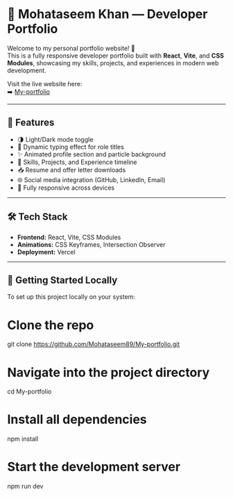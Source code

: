 
# 💼 Mohataseem Khan — Developer Portfolio

Welcome to my personal portfolio website! 🚀  
This is a fully responsive developer portfolio built with **React**, **Vite**, and **CSS Modules**, showcasing my skills, projects, and experiences in modern web development.

Visit the live website here:  
➡️ [My-portfolio](https://mohataseem-portfolio.vercel.app/)

---

## 🧩 Features

- 🌗 Light/Dark mode toggle
- 🎯 Dynamic typing effect for role titles
- ✨ Animated profile section and particle background
- 🧠 Skills, Projects, and Experience timeline
- 📥 Resume and offer letter downloads
- 🌐 Social media integration (GitHub, LinkedIn, Email)
- 📱 Fully responsive across devices

---

## 🛠️ Tech Stack

- **Frontend:** React, Vite, CSS Modules
- **Animations:** CSS Keyframes, Intersection Observer
- **Deployment:** Vercel

---

## 🚀 Getting Started Locally

To set up this project locally on your system:

# Clone the repo
git clone https://github.com/Mohataseem89/My-portfolio.git

# Navigate into the project directory
cd My-portfolio

# Install all dependencies
npm install

# Start the development server
npm run dev






